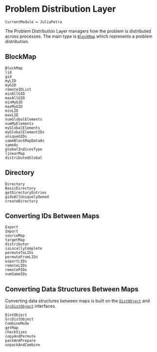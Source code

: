 # Problem Distribution Layer

```@meta
CurrentModule = JuliaPetra
```

The Problem Distribution Layer managers how the problem is distributed across processes.
The main type is [`BlockMap`](@ref) which represents a problem distribution.

## BlockMap

```@docs
BlockMap
lid
gid
myLID
myGID
remoteIDList
minAllGID
maxAllGID
minMyGID
maxMyGID
minLID
maxLID
numGlobalElements
numMyElements
myGlobalElements
myGlobalElementIDs
uniqueGIDs
sameBlockMapDataAs
sameAs
globalIndicesType
linearMap
distributedGlobal
```

## Directory

```@docs
Directory
BasicDirectory
getDirectoryEntries
gidsAllUniquelyOwned
createDirectory
```

## Converting IDs Between Maps

```@docs
Export
Import
sourceMap
targetMap
distributor
isLocallyComplete
permuteToLIDs
permuteFromLIDs
exportLIDs
remoteLIDs
remotePIDs
numSameIDs
```

## Converting Data Structures Between Maps

Converting data structures between maps is built on the [`DistObject`](@ref) and [`SrcDistObject`](@ref) interfaces.

```@docs
DistObject
SrcDistObject
CombineMode
getMap
checkSizes
copyAndPermute
packAndPrepare
unpackAndCombine
```
